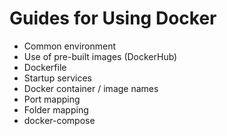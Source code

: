 # Guides for Using Docker

- Common environment
- Use of pre-built images (DockerHub)
- Dockerfile
- Startup services
- Docker container / image names
- Port mapping
- Folder mapping
- docker-compose
